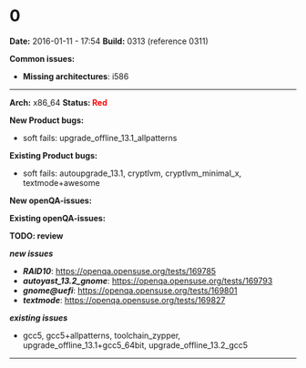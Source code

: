 # 0


**Date:** 2016-01-11 - 17:54
**Build:** 0313 (reference 0311)

**Common issues:**

 * **Missing architectures**: i586
<hr>

**Arch:** x86_64
**Status: <font color="red">Red</font>**

**New Product bugs:**


* soft fails: upgrade_offline_13.1_allpatterns


**Existing Product bugs:**


* soft fails: autoupgrade_13.1, cryptlvm, cryptlvm_minimal_x, textmode+awesome


**New openQA-issues:**



**Existing openQA-issues:**



**TODO: review**

***new issues***

* ***RAID10***: https://openqa.opensuse.org/tests/169785
* ***autoyast_13.2_gnome***: https://openqa.opensuse.org/tests/169793
* ***gnome@uefi***: https://openqa.opensuse.org/tests/169801
* ***textmode***: https://openqa.opensuse.org/tests/169827

***existing issues***

* gcc5, gcc5+allpatterns, toolchain_zypper, upgrade_offline_13.1+gcc5_64bit, upgrade_offline_13.2_gcc5


---

